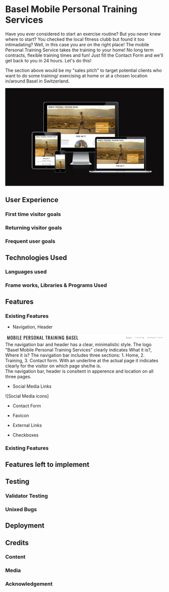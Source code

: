 # Basel Mobile Personal Training Services

Have you ever considered to start an exercise routine? But you never knew where to start? You checked the local fitness clubb but found it too intimadating?
Well, in this case you are on the right place!
The mobile Personal Training Service takes the training to your home!
No long term contracts, flexible training times and fun!
Just fill the Contact Form and we'll get back to you in 24 hours.
Let's do this!

The section above would be my "sales pitch" to target potential clients who want to do some training/ exercising at home or at a chosen location in/around Basel in Switzerland.

![Mockup screenshot](/assets/media/mockupone.png)

## User Experience

### First time visitor goals
### Returning visitor goals
### Frequent user goals

## Technologies Used

### Languages used
### Frame works, Libraries & Programs Used



## Features

### Existing Features

- Navigation, Header

![Mockup screenshot](/assets/media/navbar.png)
 The navigation bar and header has a clear, minimalistic style. The logo "Basel Mobile Personal Training Services" clearly indicates What it is?, Where it is?
 The navigation bar includes three sections: 1. Home,
                                             2. Training,
                                             3. Contact form.
With an underline at the actual page it indicates clearly for the visitor on which page she/he is.       
The navigation bar, header is consitent in apperence and location on all three pages.                                      



- Social Media Links

![Social Media icons]


* Contact Form

+ Favicon
* External Links
- Checkboxes




### Existing Features


## Features left to implement


## Testing

### Validator Testing

### Unixed Bugs


## Deployment

## Credits



### Content

### Media

### Acknowledgement 












[def]: ..//assets/images/ethos-center-image.jpg